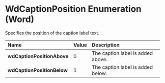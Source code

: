
# WdCaptionPosition Enumeration (Word)

Specifies the position of the caption label text.



|**Name**|**Value**|**Description**|
|:-----|:-----|:-----|
| **wdCaptionPositionAbove**|0|The caption label is added above.|
| **wdCaptionPositionBelow**|1|The caption label is added below.|
